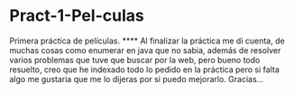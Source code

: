 # Pract-1-Pel-culas
Primera práctica de películas.
****  Al finalizar la práctica me di cuenta, de muchas cosas como enumerar en java que no sabia,
además de resolver varios problemas que tuve que buscar por la web, pero bueno todo resuelto,
creo que he indexado todo lo pedido en la práctica pero si falta algo me gustaria que me lo dijeras
por si puedo mejorarlo.
Gracias...
